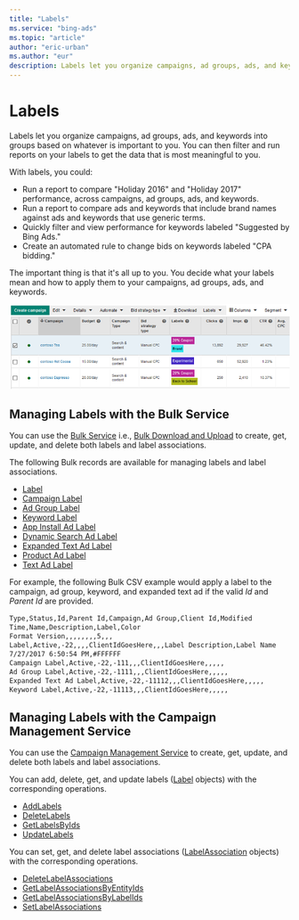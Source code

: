 ```yaml
---
title: "Labels"
ms.service: "bing-ads"
ms.topic: "article"
author: "eric-urban"
ms.author: "eur"
description: Labels let you organize campaigns, ad groups, ads, and keywords into groups based on whatever is important to you.
---
```

# Labels
Labels let you organize campaigns, ad groups, ads, and keywords into groups based on whatever is important to you. You can then filter and run reports on your labels to get the data that is most meaningful to you.

With labels, you could:
* Run a report to compare "Holiday 2016" and "Holiday 2017" performance, across campaigns, ad groups, ads, and keywords.
* Run a report to compare ads and keywords that include brand names against ads and keywords that use generic terms.
* Quickly filter and view performance for keywords labeled "Suggested by Bing Ads."
* Create an automated rule to change bids on keywords labeled "CPA bidding."

The important thing is that it's all up to you. You decide what your labels mean and how to apply them to your campaigns, ad groups, ads, and keywords.

![Labels in the Bing Ads Web Application](/bingads/guides/media/labels-bing-ads-web-application.png "Labels in the Bing Ads Web Application")

## <a name="bulkservice"></a>Managing Labels with the Bulk Service
You can use the [Bulk Service](/bingads/bulk-service/bulk-service-reference.md) i.e., [Bulk Download and Upload](/bingads/guides/bulk-download-upload.md) to create, get, update, and delete both labels and label associations. 

The following Bulk records are available for managing labels and label associations. 

-   [Label](/bingads/bulk-service/label.md)  
-   [Campaign Label](/bingads/bulk-service/campaign-label.md)  
-   [Ad Group Label](/bingads/bulk-service/ad-group-label.md)  
-   [Keyword Label](/bingads/bulk-service/keyword-label.md)  
-   [App Install Ad Label](/bingads/bulk-service/app-install-ad-label.md)  
-   [Dynamic Search Ad Label](/bingads/bulk-service/dynamic-search-ad-label.md)  
-   [Expanded Text Ad Label](/bingads/bulk-service/expanded-text-ad-label.md)  
-   [Product Ad Label](/bingads/bulk-service/product-ad-label.md)  
-   [Text Ad Label](/bingads/bulk-service/text-ad-label.md)  

For example, the following Bulk CSV example would apply a label to the campaign, ad group, keyword, and expanded text ad if the valid *Id* and *Parent Id* are provided. 

```csv
Type,Status,Id,Parent Id,Campaign,Ad Group,Client Id,Modified Time,Name,Description,Label,Color
Format Version,,,,,,,,5,,,
Label,Active,-22,,,,ClientIdGoesHere,,,Label Description,Label Name 7/27/2017 6:50:54 PM,#FFFFFF
Campaign Label,Active,-22,-111,,,ClientIdGoesHere,,,,,
Ad Group Label,Active,-22,-1111,,,ClientIdGoesHere,,,,,
Expanded Text Ad Label,Active,-22,-11112,,,ClientIdGoesHere,,,,,
Keyword Label,Active,-22,-11113,,,ClientIdGoesHere,,,,,
```

## <a name="campaignservice"></a>Managing Labels with the Campaign Management Service
You can use the [Campaign Management Service](~/campaign-management-service/campaign-management-service-reference.md) to create, get, update, and delete both labels and label associations. 

You can add, delete, get, and update labels ([Label](~/campaign-management-service/label.md) objects) with the corresponding operations.
-  [AddLabels](~/campaign-management-service/addlabels.md)  
-  [DeleteLabels](~/campaign-management-service/deletelabels.md)  
-  [GetLabelsByIds](~/campaign-management-service/getlabelsbyids.md)  
-  [UpdateLabels](~/campaign-management-service/updatelabels.md)  

You can set, get, and delete label associations ([LabelAssociation](~/campaign-management-service/labelassociation.md) objects) with the corresponding operations.
-  [DeleteLabelAssociations](~/campaign-management-service/deletelabelassociations.md)  
-  [GetLabelAssociationsByEntityIds](~/campaign-management-service/getlabelassociationsbyentityids.md)  
-  [GetLabelAssociationsByLabelIds](~/campaign-management-service/getlabelassociationsbylabelids.md)  
-  [SetLabelAssociations](~/campaign-management-service/setlabelassociations.md)  



